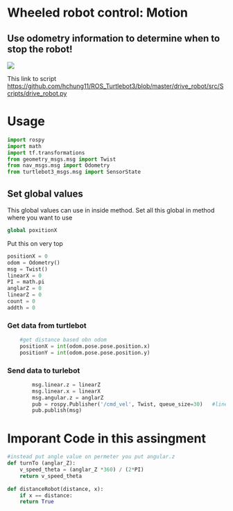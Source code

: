 # Wheeled robot control: Motion
## Use odometry information to determine when to stop the robot!
![](gifFile/turnOn.gif)

This link to script 
https://github.com/hchung11/ROS_Turtlebot3/blob/master/drive_robot/src/Scripts/drive_robot.py
# Usage
``` python
import rospy
import math
import tf.transformations
from geometry_msgs.msg import Twist
from nav_msgs.msg import Odometry
from turtlebot3_msgs.msg import SensorState
```
## Set global values
This global values can use in inside method.
Set all this global in method where you want to use
```python 
global poxitionX 
```
Put this on very top
``` python
positionX = 0
odom = Odometry()
msg = Twist()
linearX = 0
PI = math.pi
anglarZ = 0
linearZ = 0
count = 0
addth = 0

```
### Get data from turtlebot
``` python
	#get distance based obn odom
	positionX = int(odom.pose.pose.position.x)
	positionY = int(odom.pose.pose.position.y)
```
### Send data to turlebot
``` python
       	msg.linear.z = linearZ
        msg.linear.x = linearX
        msg.angular.z = anglarZ
        pub = rospy.Publisher('/cmd_vel', Twist, queue_size=30)   #line 45
        pub.publish(msg)
```
# Imporant Code in this assingment
``` python
#instead put angle value on permeter you put angular.z
def turnTo (anglar_Z):
	v_speed_theta = (anglar_Z *360) / (2*PI)
	return v_speed_theta
  
def distanceRobot(distance, x):
	if x == distance:
	return True
```



